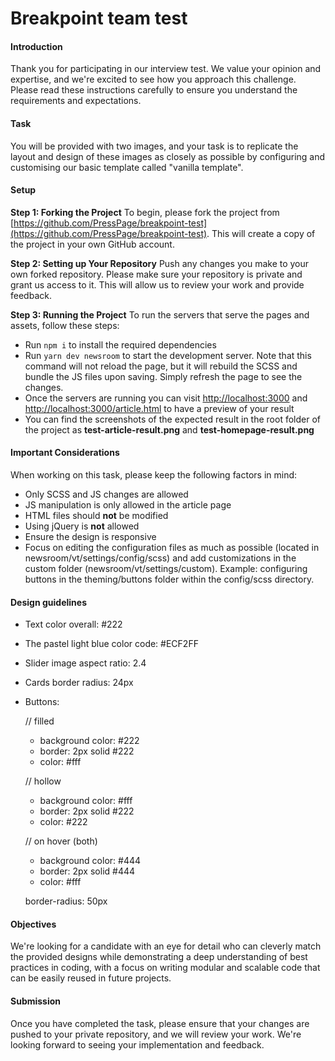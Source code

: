 # Breakpoint team test

#### **Introduction**

Thank you for participating in our interview test. We value your opinion and expertise, and we're excited to see how you approach this challenge. Please read these instructions carefully to ensure you understand the requirements and expectations.

#### **Task**

You will be provided with two images, and your task is to replicate the layout and design of these images as closely as possible by configuring and customising our basic template called "vanilla template".

#### **Setup**

**Step 1: Forking the Project**
To begin, please fork the project from [https://github.com/PressPage/breakpoint-test](https://github.com/PressPage/breakpoint-test). This will create a copy of the project in your own GitHub account.

**Step 2: Setting up Your Repository**
Push any changes you make to your own forked repository. Please make sure your repository is private and grant us access to it. This will allow us to review your work and provide feedback.

**Step 3: Running the Project**
To run the servers that serve the pages and assets, follow these steps:

- Run `npm i` to install the required dependencies
- Run `yarn dev newsroom` to start the development server. Note that this command will not reload the page, but it will rebuild the SCSS and bundle the JS files upon saving. Simply refresh the page to see the changes.
- Once the servers are running you can visit [http://localhost:3000](http://localhost:3000) and [http://localhost:3000/article.html](http://localhost:3000/article.html) to have a preview of your result
- You can find the screenshots of the expected result in the root folder of the project as **test-article-result.png** and **test-homepage-result.png**

#### **Important Considerations**

When working on this task, please keep the following factors in mind:

- Only SCSS and JS changes are allowed
- JS manipulation is only allowed in the article page
- HTML files should **not** be modified
- Using jQuery is **not** allowed
- Ensure the design is responsive
- Focus on editing the configuration files as much as possible (located in newsroom/vt/settings/config/scss) and add customizations in the custom folder (newsroom/vt/settings/custom).
  Example: configuring buttons in the theming/buttons folder within the config/scss directory.

#### **Design guidelines**

- Text color overall: #222
- The pastel light blue color code: #ECF2FF
- Slider image aspect ratio: 2.4
- Cards border radius: 24px
- Buttons:

  // filled

  - background color: #222
  - border: 2px solid #222
  - color: #fff

  // hollow

  - background color: #fff
  - border: 2px solid #222
  - color: #222

  // on hover (both)

  - background color: #444
  - border: 2px solid #444
  - color: #fff

  border-radius: 50px

#### **Objectives**

We're looking for a candidate with an eye for detail who can cleverly match the provided designs while demonstrating a deep understanding of best practices in coding, with a focus on writing modular and scalable code that can be easily reused in future projects.

#### **Submission**

Once you have completed the task, please ensure that your changes are pushed to your private repository, and we will review your work. We're looking forward to seeing your implementation and feedback.
